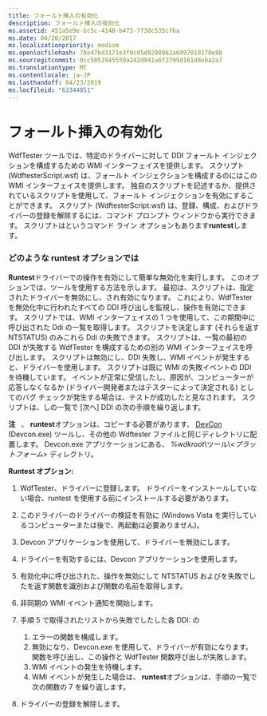 ```yaml
---
title: フォールト挿入の有効化
description: フォールト挿入の有効化
ms.assetid: 451a5e9e-bc5c-4148-b475-7f38c535cf6a
ms.date: 04/20/2017
ms.localizationpriority: medium
ms.openlocfilehash: 78e47bd3171e3f0c05d8288962a6997010178e8b
ms.sourcegitcommit: 0cc5051945559a242d941a6f2799d161d8eba2a7
ms.translationtype: MT
ms.contentlocale: ja-JP
ms.lasthandoff: 04/23/2019
ms.locfileid: "63344851"
---
```

# <a name="enabling-fault-injection"></a>フォールト挿入の有効化


WdfTester ツールでは、特定のドライバーに対して DDI フォールト インジェクションを構成するための WMI インターフェイスを提供します。 スクリプト (WdftesterScript.wsf) は、フォールト インジェクションを構成するのにはこの WMI インターフェイスを提供します。 独自のスクリプトを記述するか、提供されているスクリプトを使用して、フォールト インジェクションを有効にすることができます。 スクリプト (WdftesterScript.wsf) は、登録、構成、およびドライバーの登録を解除するには、コマンド プロンプト ウィンドウから実行できます。 スクリプトはというコマンド ライン オプションもあります**runtest**します。

### <a name="span-idwhattheruntestoptiondoesspanspan-idwhattheruntestoptiondoesspanwhat-the-runtest-option-does"></a><span id="what_the_runtest_option_does"></span><span id="WHAT_THE_RUNTEST_OPTION_DOES"></span>どのような runtest オプションでは

**Runtest**ドライバーでの操作を有効にして簡単な無効化を実行します。 このオプションでは、ツールを使用する方法を示します。 最初は、スクリプトは、指定されたドライバーを無効にし、され有効になります。 これにより、WdfTester を無効化中に行われたすべての DDI 呼び出しを監視し、操作を有効にできます。 スクリプトでは、WMI インターフェイスの 1 つを使用して、この期間中に呼び出された Ddi の一覧を取得します。 スクリプトを決定します (それらを返す NTSTATUS) のみこれら Ddi の失敗できます。 スクリプトは、一覧の最初の DDI が失敗する WdfTester を構成するための別の WMI インターフェイスを呼び出します。 スクリプトは無効にし、DDI 失敗し、WMI イベントが発生すると、ドライバーを使用します。 スクリプトは既に WMI の失敗イベントの DDI を待機しています。 イベントが正常に受信したし、原因が、コンピューターが応答しなくなるか (ドライバー開発者またはテスターによって決定される) としてのバグ チェックが発生する場合は、テストが成功したと見なされます。 スクリプトは、しの一覧で [次へ] DDI の次の手順を繰り返します。

**注**   、 **runtest**オプションは、コピーする必要があります、 [DevCon](devcon.md) (Devcon.exe) ツールし、その他の Wdftester ファイルと同じディレクトリに配置します。 Devcon.exe アプリケーションにある、 *%wdkroot*\\ツール\\*&lt;プラットフォーム&gt;* ディレクトリ。

 

**Runtest オプション:**

1.  WdfTester、ドライバーに登録します。 ドライバーをインストールしていない場合、runtest を使用する前にインストールする必要があります。

2.  このドライバーのドライバーの検証を有効に (Windows Vista を実行しているコンピューターまたは後で、再起動は必要ありません)。

3.  Devcon アプリケーションを使用して、ドライバーを無効にします。

4.  ドライバーを有効するには、Devcon アプリケーションを使用します。

5.  有効化中に呼び出された、操作を無効にして NTSTATUS およびを失敗でしたを返す関数を識別および関数の名前を取得します。

6.  非同期の WMI イベント通知を開始します。

7.  手順 5 で取得されたリストから失敗でしたした各 DDI: の
    1.  エラーの関数を構成します。
    2.  無効になり、Devcon.exe を使用して、ドライバーが有効になります。 関数を呼び出し、この操作と WdfTester 関数呼び出しが失敗します。
    3.  WMI イベントの発生を待機します。
    4.  WMI イベントが発生した場合は、 **runtest**オプションは、手順の一覧で次の関数の 7 を繰り返します。

8.  ドライバーの登録を解除します。

 

 





